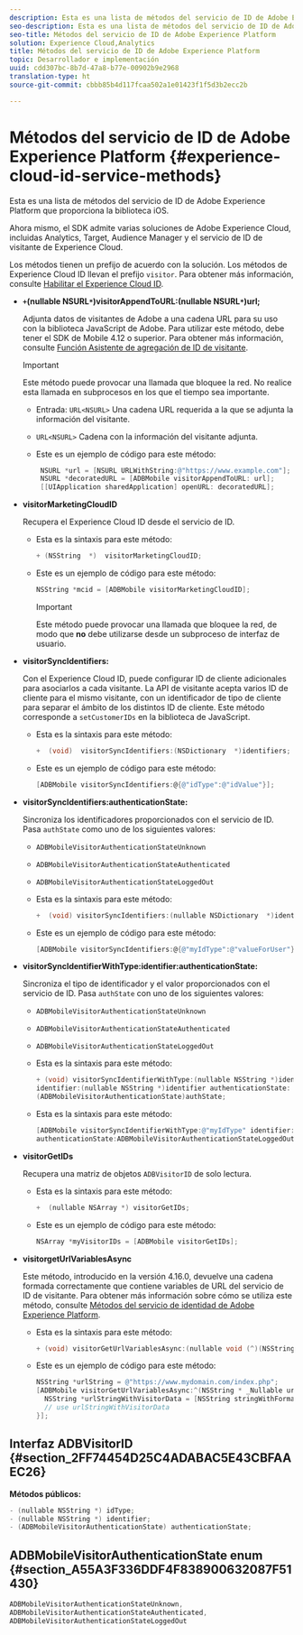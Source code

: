 ```yaml
---
description: Esta es una lista de métodos del servicio de ID de Adobe Experience Platform que proporciona la biblioteca iOS.
seo-description: Esta es una lista de métodos del servicio de ID de Adobe Experience Platform que proporciona la biblioteca iOS.
seo-title: Métodos del servicio de ID de Adobe Experience Platform
solution: Experience Cloud,Analytics
title: Métodos del servicio de ID de Adobe Experience Platform
topic: Desarrollador e implementación
uuid: cdd307bc-8b7d-47a8-b77e-00902b9e2968
translation-type: ht
source-git-commit: cbbb85b4d117fcaa502a1e01423f1f5d3b2ecc2b

---
```



# Métodos del servicio de ID de Adobe Experience Platform {#experience-cloud-id-service-methods}

Esta es una lista de métodos del servicio de ID de Adobe Experience Platform que proporciona la biblioteca iOS.

Ahora mismo, el SDK admite varias soluciones de Adobe Experience Cloud, incluidas Analytics, Target, Audience Manager y el servicio de ID de visitante de Experience Cloud.

Los métodos tienen un prefijo de acuerdo con la solución. Los métodos de Experience Cloud ID llevan el prefijo `visitor`. Para obtener más información, consulte [Habilitar el Experience Cloud ID](/help/ios/marketing-cloud/mcvid.md).

* **`+`(nullable NSURL`*`)visitorAppendToURL:(nullable NSURL`*`)url;**

   Adjunta datos de visitantes de Adobe a una cadena URL para su uso con la biblioteca JavaScript de Adobe. Para utilizar este método, debe tener el SDK de Mobile 4.12 o superior. Para obtener más información, consulte [Función Asistente de agregación de ID de visitante](https://marketing.adobe.com/resources/help/es_ES/mcvid/mcvid-appendvisitorid.html).

   >[!IMPORTANT]
   >
   >Este método puede provocar una llamada que bloquee la red. No realice esta llamada en subprocesos en los que el tiempo sea importante.

   * Entrada: `URL<NSURL>`
Una cadena URL requerida a la que se adjunta la información del visitante.
   * `URL<NSURL>`
Cadena con la información del visitante adjunta.

   * Este es un ejemplo de código para este método:

      ```objective-c
       NSURL *url = [NSURL URLWithString:@"https://www.example.com"];  
       NSURL *decoratedURL = [ADBMobile visitorAppendToURL: url];  
       [[UIApplication sharedApplication] openURL: decoratedURL];  
      ```

* **visitorMarketingCloudID**

   Recupera el Experience Cloud ID desde el servicio de ID.

   * Esta es la sintaxis para este método:

      ```objective-c
      + (NSString  *)  visitorMarketingCloudID;
      ```

   * Este es un ejemplo de código para este método:

      ```objective-c
      NSString *mcid = [ADBMobile visitorMarketingCloudID]; 
      ```

      >[!IMPORTANT]
      >
      >Este método puede provocar una llamada que bloquee la red, de modo que **no** debe utilizarse desde un subproceso de interfaz de usuario.

* **visitorSyncIdentifiers:**

   Con el Experience Cloud ID, puede configurar ID de cliente adicionales para asociarlos a cada visitante. La API de visitante acepta varios ID de cliente para el mismo visitante, con un identificador de tipo de cliente para separar el ámbito de los distintos ID de cliente. Este método corresponde a `setCustomerIDs` en la biblioteca de JavaScript.

   * Esta es la sintaxis para este método:

      ```objective-c
      +  (void)  visitorSyncIdentifiers:(NSDictionary  *)identifiers;
      ```

   * Este es un ejemplo de código para este método:

      ```objective-c
      [ADBMobile visitorSyncIdentifiers:@{@"idType":@"idValue"}];
      ```

* **visitorSyncIdentifiers:authenticationState:**

   Sincroniza los identificadores proporcionados con el servicio de ID. Pasa `authState` como uno de los siguientes valores:

   * `ADBMobileVisitorAuthenticationStateUnknown`
   * `ADBMobileVisitorAuthenticationStateAuthenticated`
   * `ADBMobileVisitorAuthenticationStateLoggedOut`

   * Esta es la sintaxis para este método:

      ```objective-c
      +  (void) visitorSyncIdentifiers:(nullable NSDictionary  *)identifiers  authenticationState:(ADBMobileVisitorAuthenticationState)authState; 
      ```

   * Este es un ejemplo de código para este método:

      ```objective-c
      [ADBMobile visitorSyncIdentifiers:@{@"myIdType":@"valueForUser"}  authenticationState:ADBMobileVisitorAuthenticationStateAuthenticated]; 
      ```

* **visitorSyncIdentifierWithType:identifier:authenticationState:**

   Sincroniza el tipo de identificador y el valor proporcionados con el servicio de ID. Pasa `authState` con uno de los siguientes valores:

   * `ADBMobileVisitorAuthenticationStateUnknown`
   * `ADBMobileVisitorAuthenticationStateAuthenticated`
   * `ADBMobileVisitorAuthenticationStateLoggedOut`

   * Esta es la sintaxis para este método:

      ```objective-c
      + (void) visitorSyncIdentifierWithType:(nullable NSString *)identifierType  
      identifier:(nullable NSString *)identifier authenticationState:
      (ADBMobileVisitorAuthenticationState)authState; 
      ```

   * Esta es la sintaxis para este método:

      ```objective-c
      [ADBMobile visitorSyncIdentifierWithType:@"myIdType" identifier:@"valueForUser"  
      authenticationState:ADBMobileVisitorAuthenticationStateLoggedOut]; 
      ```

* **visitorGetIDs**

   Recupera una matriz de objetos `ADBVisitorID` de solo lectura.

   * Esta es la sintaxis para este método:

      ```objective-c
      +  (nullable NSArray *) visitorGetIDs;
      ```

   * Este es un ejemplo de código para este método:

      ```objective-c
      NSArray *myVisitorIDs = [ADBMobile visitorGetIDs];
      ```

* **visitorgetUrlVariablesAsync**

   Este método, introducido en la versión 4.16.0, devuelve una cadena formada correctamente que contiene variables de URL del servicio de ID de visitante. Para obtener más información sobre cómo se utiliza este método, consulte [Métodos del servicio de identidad de Adobe Experience Platform](/help/ios/reference/hybrid-app.md).

   * Esta es la sintaxis para este método:

      ```objectivec
      + (void) visitorGetUrlVariablesAsync:(nullable void (^)(NSString* __nullable urlVariables))callback;
      ```

   * Este es un ejemplo de código para este método:

      ```objectivec
      NSString *urlString = @"https://www.mydomain.com/index.php"; 
      [ADBMobile visitorGetUrlVariablesAsync:^(NSString * _Nullable urlVariables) { 
        NSString *urlStringWithVisitorData = [NSString stringWithFormat:@"%@?%@", urlString, urlVariables]; 
        // use urlStringWithVisitorData 
      }];
      ```

## Interfaz ADBVisitorID {#section_2FF74454D25C4ADABAC5E43CBFAAEC26}

**Métodos públicos:**

```objective-c
- (nullable NSString *) idType; 
- (nullable NSString *) identifier; 
- (ADBMobileVisitorAuthenticationState) authenticationState; 
```

## ADBMobileVisitorAuthenticationState enum {#section_A55A3F336DDF4F838900632087F51430}

```objective-c
ADBMobileVisitorAuthenticationStateUnknown, 
ADBMobileVisitorAuthenticationStateAuthenticated, 
ADBMobileVisitorAuthenticationStateLoggedOut
```

